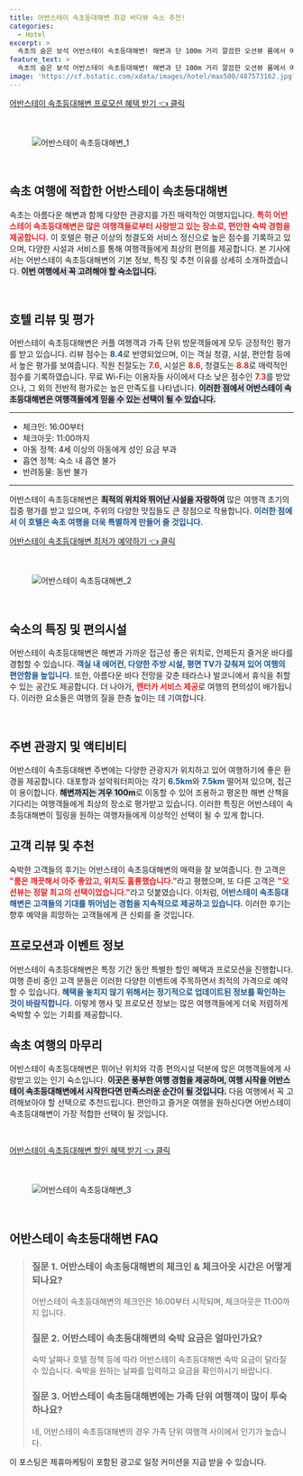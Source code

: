 ```yaml
---
title: 어반스테이 속초등대해변 최강 바다뷰 숙소 추천!
categories:
  - Hotel
excerpt: >
  속초의 숨은 보석 어반스테이 속초등대해변! 해변과 단 100m 거리 깔끔한 오션뷰 룸에서 여유를 만끽하세요. 8.4점의 높은 평가와 뛰어난 가성비로 완벽한 휴가를 계획해보세요!
feature_text: >
  속초의 숨은 보석 어반스테이 속초등대해변! 해변과 단 100m 거리 깔끔한 오션뷰 룸에서 여유를 만끽하세요. 8.4점의 높은 평가와 뛰어난 가성비로 완벽한 휴가를 계획해보세요!
image: 'https://cf.bstatic.com/xdata/images/hotel/max500/487573162.jpg?k=4c511849df6a67f492b24bfefd6fc6050a21ba160925f7bf304a5a77f95049cf&o=&hp=1'
---
```


<p><a class="modoo-button" href="https://tinyurl.com/29lz8363" rel="nofollow noopener">어반스테이 속초등대해변 프로모션 혜택 받기 👈 클릭</a></p><br/>
<figure class="image"><img alt="어반스테이 속초등대해변_1" src="https://cf.bstatic.com/xdata/images/hotel/max1024x768/487573168.jpg?k=0154e4da01defeb1198ad153675c82ce85d72067a1f7b3f592eaffde1f235a32&amp;o=&amp;hp=1"/></figure><br/>
<h2 data-ke-size="size26" id="속초_여행에_적합한_어반스테이_속초등대해변">속초 여행에 적합한 어반스테이 속초등대해변</h2>
<p data-ke-size="size16">속초는 아름다운 해변과 함께 다양한 관광지를 가진 매력적인 여행지입니다. <b><span style="color: #ee2323;">특히 어반스테이 속초등대해변은 많은 여행객들로부터 사랑받고 있는 장소로, 편안한 숙박 경험을 제공합니다.</span></b> 이 호텔은 평균 이상의 청결도와 서비스 정신으로 높은 점수를 기록하고 있으며, 다양한 시설과 서비스를 통해 여행객들에게 최상의 편의를 제공합니다. 본 기사에서는 어반스테이 속초등대해변의 기본 정보, 특징 및 추천 이유를 상세히 소개하겠습니다. <b><span style="background-color: #21538527;">이번 여행에서 꼭 고려해야 할 숙소입니다.</span></b></p>
<p data-ke-size="size16"> </p>
<h2 data-ke-size="size23" id="호텔_리뷰_및_평가">호텔 리뷰 및 평가</h2>
<p data-ke-size="size16">어반스테이 속초등대해변은 커플 여행객과 가족 단위 방문객들에게 모두 긍정적인 평가를 받고 있습니다. 리뷰 점수는 <b><span style="color: #1a5490;">8.4</span></b>로 반영되었으며, 이는 객실 청결, 시설, 편안함 등에서 높은 평가를 보여줍니다. 직원 친절도는 <b><span style="color: #ee2323;">7.6</span></b>, 시설은 <b><span style="color: #ee2323;">8.6</span></b>, 청결도는 <b><span style="color: #ee2323;">8.8</span></b>로 매력적인 점수를 기록하였습니다. 무료 Wi-Fi는 이용자들 사이에서 다소 낮은 점수인 <b><span style="color: #ee2323;">7.3</span></b>를 받았으나, 그 외의 전반적 평가로는 높은 만족도를 나타냅니다. <b><span style="background-color: #21538527;">이러한 점에서 어반스테이 속초등대해변은 여행객들에게 믿을 수 있는 선택이 될 수 있습니다.</span></b></p>
<hr contenteditable="false" data-ke-style="style5" data-ke-type="horizontalRule"/>
<ul data-ke-list-type="disc" style="list-style-type: disc;">
<li>체크인: 16:00부터</li>
<li>체크아웃: 11:00까지</li>
<li>아동 정책: 4세 이상의 아동에게 성인 요금 부과</li>
<li>흡연 정책: 숙소 내 흡연 불가</li>
<li>반려동물: 동반 불가</li>
</ul>
<hr contenteditable="false" data-ke-style="style5" data-ke-type="horizontalRule"/>
<p data-ke-size="size16">어반스테이 속초등대해변은 <b><span style="background-color: #21538527;">최적의 위치와 뛰어난 시설을 자랑하여</span></b> 많은 여행객 초기의 집중 평가를 받고 있으며, 주위의 다양한 맛집들도 큰 장점으로 작용합니다. <b><span style="color: #1a5490;">이러한 점에서 이 호텔은 속초 여행을 더욱 특별하게 만들어 줄 것입니다.</span></b></p>
<p><a class="modoo-button" href="https://tinyurl.com/29lz8363" rel="nofollow noopener">어반스테이 속초등대해변 최저가 예약하기 👈 클릭</a></p><br/>
<figure class="image"><img alt="어반스테이 속초등대해변_2" src="https://cf.bstatic.com/xdata/images/hotel/max500/487573162.jpg?k=4c511849df6a67f492b24bfefd6fc6050a21ba160925f7bf304a5a77f95049cf&amp;o=&amp;hp=1"/></figure><br/>
<h2 data-ke-size="size23" id="숙소의_특징_및_편의시설">숙소의 특징 및 편의시설</h2>
<p data-ke-size="size16">어반스테이 속초등대해변은 해변과 가까운 접근성 좋은 위치로, 언제든지 즐거운 바다를 경험할 수 있습니다. <b><span style="color: #1a5490;">객실 내 에어컨, 다양한 주방 시설, 평면 TV가 갖춰져 있어 여행의 편안함을 높입니다.</span></b> 또한, 아름다운 바다 전망을 갖춘 테라스나 발코니에서 휴식을 취할 수 있는 공간도 제공합니다. 더 나아가, <b><span style="color: #ee2323;">렌터카 서비스 제공</span></b>로 여행의 편의성이 배가됩니다. 이러한 요소들은 여행의 질을 한층 높이는 데 기여합니다.</p>
<p data-ke-size="size16"> </p>
<h2 data-ke-size="size23" id="주변_관광지_및_액티비티">주변 관광지 및 액티비티</h2>
<p data-ke-size="size16">어반스테이 속초등대해변 주변에는 다양한 관광지가 위치하고 있어 여행하기에 좋은 환경을 제공합니다. 대포항과 설악워터피아는 각기 <b><span style="color: #1a5490;">6.5km</span></b>와 <b><span style="color: #1a5490;">7.5km</span></b> 떨어져 있으며, 접근이 용이합니다. <b><span style="background-color: #21538527;">해변까지는 겨우 100m</span></b>로 이동할 수 있어 조용하고 평온한 해변 산책을 기다리는 여행객들에게 최상의 장소로 평가받고 있습니다. 이러한 특징은 어반스테이 속초등대해변이 힐링을 원하는 여행자들에게 이상적인 선택이 될 수 있게 합니다.</p>
<h2 data-ke-size="size26" id="고객_리뷰_및_추천">고객 리뷰 및 추천</h2>
<p data-ke-size="size16">숙박한 고객들의 후기는 어반스테이 속초등대해변의 매력을 잘 보여줍니다. 한 고객은 <b><span style="color: #ee2323;">"룸은 깨끗해서 아주 좋았고, 위치도 훌륭했습니다."</span></b>라고 평했으며, 또 다른 고객은 <b><span style="color: #ee2323;">"오션뷰는 정말 최고의 선택이었습니다."</span></b>라고 덧붙였습니다. 이처럼, <b><span style="color: #1a5490;">어반스테이 속초등대해변은 고객들의 기대를 뛰어넘는 경험을 지속적으로 제공하고 있습니다.</span></b> 이러한 후기는 향후 예약을 희망하는 고객들에게 큰 신뢰를 줄 것입니다.</p>
<h2 data-ke-size="size23" id="프로모션과_이벤트_정보">프로모션과 이벤트 정보</h2>
<p data-ke-size="size16">어반스테이 속초등대해변은 특정 기간 동안 특별한 할인 혜택과 프로모션을 진행합니다. 여행 준비 중인 고객 분들은 이러한 다양한 이벤트에 주목하면서 최적의 가격으로 예약할 수 있습니다. <b><span style="color: #1a5490;">혜택을 놓치지 않기 위해서는 정기적으로 업데이트된 정보를 확인하는 것이 바람직합니다.</span></b> 이렇게 행사 및 프로모션 정보는 많은 여행객들에게 더욱 저렴하게 숙박할 수 있는 기회를 제공합니다.</p>
<h2 data-ke-size="size26" id="속초_여행의_마무리">속초 여행의 마무리</h2>
<p data-ke-size="size16">어반스테이 속초등대해변은 뛰어난 위치와 각종 편의시설 덕분에 많은 여행객들에게 사랑받고 있는 인기 숙소입니다. <b><span style="background-color: #21538527;">이곳은 풍부한 여행 경험을 제공하며, 여행 시작을 어반스테이 속초등대해변에서 시작한다면 만족스러운 순간이 될 것입니다.</span></b> 다음 여행에서 꼭 고려해보아야 할 선택으로 추천드립니다. 편안하고 즐거운 여행을 원하신다면 어반스테이 속초등대해변이 가장 적합한 선택이 될 것입니다.</p>
<p data-ke-size="size16"> </p>
<p><a class="modoo-button" href="https://tinyurl.com/29lz8363" rel="nofollow noopener">어반스테이 속초등대해변 할인 혜택 받기 👈 클릭</a></p><br>

<figure class="image"><img src="https://cf.bstatic.com/xdata/images/hotel/max500/379450376.jpg?k=53f0d55defd7bc0b04c8e03f25b832a822909a79ed72352bfcb31b406fb1d607&o=&hp=1" alt="어반스테이 속초등대해변_3"></figure><br>
<h2 id="어반스테이 속초등대해변_FAQ">어반스테이 속초등대해변 FAQ</h2>
<div itemscope="" itemtype="https://schema.org/FAQPage"> 
<blockquote> 
<div itemscope="" itemprop="mainEntity" itemtype="https://schema.org/Question"> 
<h3 id="질문_1" itemprop="name">질문 1. 어반스테이 속초등대해변의 체크인 & 체크아웃 시간은 어떻게 되나요?</h3> 
<div itemscope="" itemprop="acceptedAnswer" itemtype="https://schema.org/Answer"> 
<span itemprop="text"> 
<p>어반스테이 속초등대해변의 체크인은 16:00부터 시작되며, 체크아웃은 11:00까지 입니다.</p> 
</span> 
</div> 
</div> 

<div itemscope="" itemprop="mainEntity" itemtype="https://schema.org/Question"> 
<h3 id="질문_2" itemprop="name">질문 2. 어반스테이 속초등대해변의 숙박 요금은 얼마인가요?</h3> 
<div itemscope="" itemprop="acceptedAnswer" itemtype="https://schema.org/Answer"> 
<span itemprop="text"> 
<p>숙박 날짜나 호텔 정책 등에 따라 어반스테이 속초등대해변 숙박 요금이 달라질 수 있습니다. 숙박을 원하는 날짜를 입력하고 요금을 확인하시기 바랍니다.</p> 
</span> 
</div> 
</div> 

<div itemscope="" itemprop="mainEntity" itemtype="https://schema.org/Question"> 
<h3 id="질문_3" itemprop="name">질문 3. 어반스테이 속초등대해변에는 가족 단위 여행객이 많이 투숙하나요?</h3> 
<div itemscope="" itemprop="acceptedAnswer" itemtype="https://schema.org/Answer"> 
<span itemprop="text"> 
<p>네, 어반스테이 속초등대해변의 경우 가족 단위 여행객 사이에서 인기가 높습니다.</p> 
</span> 
</div> 
</div> 
</blockquote> 
</div><p>이 포스팅은 제휴마케팅이 포함된 광고로 일정 커미션을 지급 받을 수 있습니다.</p>

